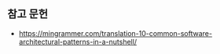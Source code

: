 ## 참고 문헌

- https://mingrammer.com/translation-10-common-software-architectural-patterns-in-a-nutshell/
